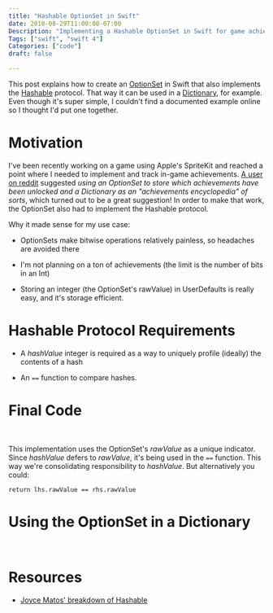 ```yaml
---
title: "Hashable OptionSet in Swift"
date: 2018-08-29T11:00:08-07:00
Description: "Implementing a Hashable OptionSet in Swift for game achievements"
Tags: ["swift", "swift 4"]
Categories: ["code"]
draft: false

---
```


This post explains how to create an [OptionSet](https://developer.apple.com/documentation/swift/optionset) in Swift that also implements the [Hashable](https://developer.apple.com/documentation/swift/hashable) protocol. That way it can be used in a [Dictionary](https://developer.apple.com/documentation/swift/dictionary), for example. Even though it's super simple, I couldn't find a documented example online so I thought I'd put one together.

# Motivation

I've been recently working on a game using Apple's SpriteKit and reached a point where I needed to implement and track in-game achievements. [A user on reddit](https://developer.apple.com/documentation/swift/dictionary) suggested *using an OptionSet to store which achievements have been unlocked and a Dictionary as an "achievements encyclopedia" of sorts*, which turned out to be a great suggestion! In order to make that work, the OptionSet also had to implement the Hashable protocol.

Why it made sense for my use case:

* OptionSets make bitwise operations relatively painless, so headaches are avoided there

* I'm not planning on a ton of achievements (the limit is the number of bits in an Int)

* Storing an integer (the OptionSet's rawValue) in UserDefaults is really easy, and it's storage efficient.


# Hashable Protocol Requirements

* A _hashValue_ integer is required as a way to uniquely profile (ideally) the contents of a hash

* An `==` function to compare hashes.


# Final Code
</br>
<script src="https://gist.github.com/nbw/5d4b2e73d76738afcbf3de4dd1b2a98e.js"></script>

This implementation uses the OptionSet's _rawValue_ as a unique indicator. Since _hashValue_ defers to _rawValue_, it's being used in the `==` function. This way we're consolidating responsibility to _hashValue_. But alternatively you could:

```
return lhs.rawValue == rhs.rawValue
```

# Using the OptionSet in a Dictionary
</br>
<script src="https://gist.github.com/nbw/c3dd4ecc3bb92666e821c3199db35e87.js"></script>


# Resources

* [Joyce Matos' breakdown of Hashable](https://medium.com/@JoyceMatos/hashable-protocols-in-swift-baf0cabeaebd)
